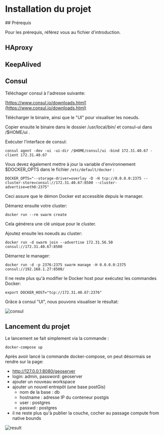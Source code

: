 
# Installation du projet

## Prérequis

Pour les prérequis, référez vous au fichier d'introduction.

## HAproxy



## KeepAlived



## Consul

Téléchager consul à l'adresse suivante:

[https://www.consul.io/downloads.html](https://www.consul.io/downloads.html)

Télécharger le binaire, ainsi que le "UI" pour visualiser les noeuds.

Copier ensuite le binaire dans le dossier /usr/local/bin/ et consul-ui dans /$HOME/ui .

Exécuter l'interface de consul:

`consul agent -dev -ui -ui-dir /$HOME/consul/ui -bind 172.31.40.67 -client 172.31.40.67`

Vous devez également mettre à jour la variable d'environnement $DOCKER_OPTS dans le fichier `/etc/default/docker` : 

`DOCKER_OPTS="--storage-driver=overlay -D -H tcp://0.0.0.0:2375 --cluster-store=consul://172.31.40.67:8500 --cluster-advertise=eth0:2375"`

Ceci assure que le démon Docker est accessible depuis le manager.

Démarez ensuite votre cluster:

`docker run --rm swarm create`

Cela générera une clé unique pour le cluster.

Ajoutez ensuite les noeuds au cluster:

`docker run -d swarm join --advertise 172.31.56.50 consul://172.31.40.67:8500`

Démarrez le manager: 

`docker run -d -p 2376:2375 swarm manage -H 0.0.0.0:2375 consul://192.168.1.27:8500/`

Il ne reste plus qu'à modifier le Docker host pour exécutez les commandes Docker:

`export DOCKER_HOST="tcp://172.31.40.67:2376"`

Grâce à consul "UI", nous pouvons visualiser le résultat:

![consul](../diagrammes/consul.png)

## Lancement du projet

Le lancement se fait simplement via la commande : 

`docker-compose up`


Après avoir lancé la commande docker-compose, on peut désormais se rendre sur la page: 
* http://127.0.0.1:8080/geoserver
* login: admin, password: geoserver
* ajouter un nouveau workspace
* ajouter un nouvel entrepôt (une base postGis)
	* nom de la base : db
	* hostname : adresse IP du conteneur postgis
	* user : postgres
	* passwd : postgres
* il ne reste plus qu'à publier la couche, cocher au passage compute from native bounds

![result](../diagrammes/result.png)



